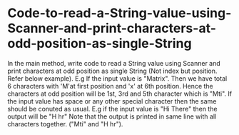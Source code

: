 # Code-to-read-a-String-value-using-Scanner-and-print-characters-at-odd-position-as-single-String
In the main method, write code to read a String value using Scanner and print characters at odd position as single String (Not index but position. Refer below example).  E.g If the input value is "Matrix". Then we have total 6 characters with 'M'at first position and 'x' at 6th position. Hence the characters at odd position will be 1st, 3rd and 5th character which is "Mti". If the input value has space or any other special character then the same should be conuted as usual. E.g if the input value is "Hi There" then the output will be "H hr"  Note that the output is printed in same line with all characters together. ("Mti" and "H hr").

